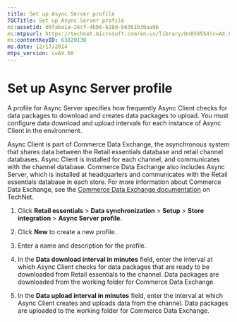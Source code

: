 ```yaml
---
title: Set up Async Server profile
TOCTitle: Set up Async Server profile
ms:assetid: 00faba1a-26cf-4bb6-b28d-b6361b30aa9b
ms:mtpsurl: https://technet.microsoft.com/en-us/library/Dn859554(v=AX.60)
ms:contentKeyID: 63820130
ms.date: 12/17/2014
mtps_version: v=AX.60
---
```


# Set up Async Server profile 


A profile for Async Server specifies how frequently Async Client checks for data packages to download and creates data packages to upload. You must configure data download and upload intervals for each instance of Async Client in the environment.

Async Client is part of Commerce Data Exchange, the asynchronous system that shares data between the Retail essentials database and retail channel databases. Async Client is installed for each channel, and communicates with the channel database. Commerce Data Exchange also includes Async Server, which is installed at headquarters and communicates with the Retail essentials database in each store. For more information about Commerce Data Exchange, see the [Commerce Data Exchange documentation](http://go.microsoft.com/fwlink/?linkid=391057) on TechNet.

1.  Click **Retail essentials** \> **Data synchronization** \> **Setup** \> **Store integration** \> **Async Server profile**.

2.  Click **New** to create a new profile.

3.  Enter a name and description for the profile.

4.  In the **Data download interval in minutes** field, enter the interval at which Async Client checks for data packages that are ready to be downloaded from Retail essentials to the channel. Data packages are downloaded from the working folder for Commerce Data Exchange.

5.  In the **Data upload interval in minutes** field, enter the interval at which Async Client creates and uploads data from the channel. Data packages are uploaded to the working folder for Commerce Data Exchange.

  


